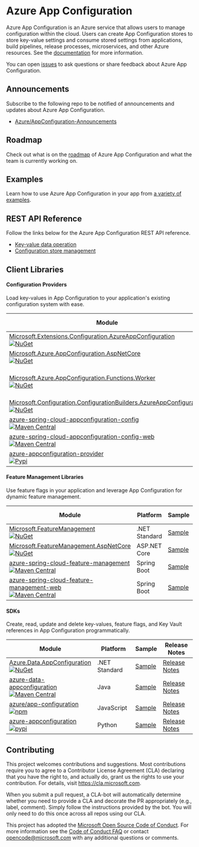 # Azure App Configuration

Azure App Configuration is an Azure service that allows users to manage configuration within the cloud. Users can create App Configuration stores to store key-value settings and consume stored settings from applications, build pipelines, release processes, microservices, and other Azure resources. See the [documentation](https://aka.ms/AzureAppConfiguration) for more information.

You can open [issues](https://github.com/Azure/AppConfiguration/issues?utf8=%E2%9C%93&q=is%3Aissue) to ask questions or share feedback about Azure App Configuration.

## Announcements
Subscribe to the following repo to be notified of announcements and updates about Azure App Configuration.
  * [Azure/AppConfiguration-Announcements](https://github.com/Azure/AppConfiguration-Announcements)

## Roadmap
Check out what is on the [roadmap](https://github.com/Azure/AppConfiguration/projects/1) of Azure App Configuration and what the team is currently working on.

## Examples
Learn how to use Azure App Configuration in your app from [a variety of examples](./examples/README.md).

## REST API Reference

Follow the links below for the Azure App Configuration REST API reference.
  * [Key-value data operation](https://docs.microsoft.com/azure/azure-app-configuration/rest-api)
  * [Configuration store management](https://docs.microsoft.com/rest/api/appconfiguration/)

## Client Libraries

#### Configuration Providers

Load key-values in App Configuration to your application's existing configuration system with ease.

Module | Platform | Sample | Release Notes
------ | -------- | ------ | -------------
[Microsoft.Extensions.Configuration.AzureAppConfiguration](https://github.com/Azure/AppConfiguration-DotnetProvider)<br/>[![NuGet](https://img.shields.io/nuget/v/Microsoft.Extensions.Configuration.AzureAppConfiguration.svg?color=blue)](https://www.nuget.org/packages/Microsoft.Extensions.Configuration.AzureAppConfiguration/) | .NET Standard | [Sample](https://github.com/Azure/AppConfiguration/tree/main/examples/DotNetCore) | [Release Notes](https://github.com/Azure/AppConfiguration/blob/main/releaseNotes/MicrosoftExtensionsConfigurationAzureAppConfiguration.md)
[Microsoft.Azure.AppConfiguration.AspNetCore](https://github.com/Azure/AppConfiguration-DotnetProvider)<br/>[![NuGet](https://img.shields.io/nuget/v/Microsoft.Azure.AppConfiguration.AspNetCore.svg?color=blue)](https://www.nuget.org/packages/Microsoft.Azure.AppConfiguration.AspNetCore/) | ASP&#46;NET Core | [Sample](https://github.com/Azure/AppConfiguration/tree/main/examples/DotNetCore) | [Release Notes](https://github.com/Azure/AppConfiguration/blob/main/releaseNotes/MicrosoftAzureAppConfigurationAspNetCore.md)
[Microsoft.Azure.AppConfiguration.Functions.Worker](https://github.com/Azure/AppConfiguration-DotnetProvider)<br/>[![NuGet](https://img.shields.io/nuget/v/Microsoft.Azure.AppConfiguration.Functions.Worker.svg?color=blue)](https://www.nuget.org/packages/Microsoft.Azure.AppConfiguration.Functions.Worker/) | Azure Functions<br/>(Isolated process) | [Sample](https://github.com/Azure/AppConfiguration/tree/main/examples/DotNetCore/AzureFunction/FunctionAppIsolatedMode) | [Release Notes](https://github.com/Azure/AppConfiguration/blob/main/releaseNotes/MicrosoftAzureAppConfigurationFunctionsWorker.md)
[Microsoft.Configuration.ConfigurationBuilders.AzureAppConfiguration](https://github.com/aspnet/MicrosoftConfigurationBuilders/tree/main/src/AzureAppConfig)<br/>[![NuGet](https://img.shields.io/nuget/v/Microsoft.Configuration.ConfigurationBuilders.AzureAppConfiguration.svg?color=blue)](https://www.nuget.org/packages/Microsoft.Configuration.ConfigurationBuilders.AzureAppConfiguration/) | .NET Framework | [Sample](https://github.com/Azure/AppConfiguration/tree/main/examples/DotNetFramework/WebDemo) | [Release Notes](https://github.com/aspnet/MicrosoftConfigurationBuilders/releases)
[azure-spring-cloud-appconfiguration-config](https://github.com/Azure/azure-sdk-for-java/tree/main/sdk/appconfiguration/azure-spring-cloud-appconfiguration-config)<br/>[![Maven Central](https://img.shields.io/maven-central/v/com.azure.spring/azure-spring-cloud-appconfiguration-config.svg?color=blue)](https://search.maven.org/artifact/com.azure.spring/azure-spring-cloud-appconfiguration-config) | Spring Boot | [Sample](https://github.com/Azure-Samples/azure-spring-boot-samples/tree/main/appconfiguration/azure-appconfiguration-sample) | [Release Notes](https://github.com/Azure/AppConfiguration/blob/main/releaseNotes/SpringCloudAzureAppConfigurationConfig.md)
[azure-spring-cloud-appconfiguration-config-web](https://github.com/Azure/azure-sdk-for-java/tree/main/sdk/appconfiguration/azure-spring-cloud-appconfiguration-config-web)<br/>[![Maven Central](https://img.shields.io/maven-central/v/com.azure.spring/azure-spring-cloud-appconfiguration-config-web.svg?color=blue)](https://search.maven.org/artifact/com.azure.spring/azure-spring-cloud-appconfiguration-config-web) | Spring Boot | [Sample](https://github.com/Azure-Samples/azure-spring-boot-samples/tree/main/appconfiguration/azure-appconfiguration-sample) | [Release Notes](https://github.com/Azure/AppConfiguration/blob/main/releaseNotes/SpringCloudAzureAppConfigurationConfig.md))
[azure-appconfiguration-provider](https://github.com/Azure/azure-sdk-for-python/tree/main/sdk/appconfiguration/azure-appconfiguration-provider)<br/>[![Pypi](https://img.shields.io/pypi/v/azure-appconfiguration-provider.svg?color=blue)](https://pypi.org/project/azure-appconfiguration-provider/) | Python | [Sample](https://github.com/Azure/azure-sdk-for-python/tree/main/sdk/appconfiguration/azure-appconfiguration-provider/samples) | [Release Notes](https://github.com/Azure/AppConfiguration/blob/main/releaseNotes/AzureAppConfigurationProviderPython.md))

#### Feature Management Libraries

Use feature flags in your application and leverage App Configuration for dynamic feature management.

Module | Platform | Sample | Release Notes
------ | -------- | ------ | -------------
[Microsoft.FeatureManagement](https://github.com/microsoft/FeatureManagement-Dotnet)<br/>[![NuGet](https://img.shields.io/nuget/v/Microsoft.FeatureManagement.svg?color=blue)](https://www.nuget.org/packages/Microsoft.FeatureManagement)| .NET Standard | [Sample](https://github.com/microsoft/FeatureManagement-Dotnet/tree/main/examples) | [Release Notes](https://github.com/Azure/AppConfiguration/blob/main/releaseNotes/Microsoft.Featuremanagement.md)
[Microsoft.FeatureManagement.AspNetCore](https://github.com/microsoft/FeatureManagement-Dotnet)<br/>[![NuGet](https://img.shields.io/nuget/v/Microsoft.FeatureManagement.AspNetCore.svg?color=blue)](https://www.nuget.org/packages/Microsoft.FeatureManagement.AspNetCore) | ASP&#46;NET Core | [Sample](https://github.com/microsoft/FeatureManagement-Dotnet/tree/main/examples) | [Release Notes](https://github.com/Azure/AppConfiguration/blob/main/releaseNotes/Microsoft.Featuremanagement.md)
[azure-spring-cloud-feature-management](https://github.com/Azure/azure-sdk-for-java/tree/main/sdk/appconfiguration/azure-spring-cloud-feature-management)<br/>[![Maven Central](https://img.shields.io/maven-central/v/com.azure.spring/azure-spring-cloud-feature-management.svg?color=blue)](https://search.maven.org/artifact/com.azure.spring/azure-spring-cloud-feature-management) | Spring Boot | [Sample](https://github.com/Azure-Samples/azure-spring-boot-samples/tree/main/appconfiguration/feature-management-sample) | [Release Notes](https://github.com/Azure/AppConfiguration/blob/main/releaseNotes/SpringCloudAzureAppFeatureManagement.md)
[azure-spring-cloud-feature-management-web](https://github.com/Azure/azure-sdk-for-java/tree/main/sdk/appconfiguration/azure-spring-cloud-feature-management-web)<br/>[![Maven Central](https://img.shields.io/maven-central/v/com.azure.spring/azure-spring-cloud-feature-management-web.svg?color=blue)](https://search.maven.org/artifact/com.azure.spring/azure-spring-cloud-feature-management-web) | Spring Boot | [Sample](https://github.com/Azure-Samples/azure-spring-boot-samples/tree/main/appconfiguration/feature-management-web-sample) | [Release Notes](https://github.com/Azure/AppConfiguration/blob/main/releaseNotes/SpringCloudAzureAppFeatureManagement.md)

#### SDKs

Create, read, update and delete key-values, feature flags, and Key Vault references in App Configuration programmatically.

Module | Platform | Sample | Release Notes
------ | -------- | ------ | -------------
[Azure.Data.AppConfiguration](https://github.com/Azure/azure-sdk-for-net/tree/main/sdk/appconfiguration/Azure.Data.AppConfiguration)<br/>[![NuGet](https://img.shields.io/nuget/v/Azure.Data.AppConfiguration.svg?color=blue)](https://www.nuget.org/packages/Azure.Data.AppConfiguration/) | .NET Standard| [Sample](https://github.com/Azure/azure-sdk-for-net/tree/main/sdk/appconfiguration/Azure.Data.AppConfiguration/samples) | [Release Notes](https://github.com/Azure/azure-sdk-for-net/blob/main/sdk/appconfiguration/Azure.Data.AppConfiguration/CHANGELOG.md)
[azure-data-appconfiguration](https://github.com/Azure/azure-sdk-for-java/tree/main/sdk/appconfiguration/azure-data-appconfiguration)<br/>[![Maven Central](https://img.shields.io/maven-central/v/com.azure/azure-data-appconfiguration.svg?color=blue)](https://search.maven.org/artifact/com.azure/azure-data-appconfiguration) | Java | [Sample](https://github.com/Azure/azure-sdk-for-java/tree/main/sdk/appconfiguration/azure-data-appconfiguration/src/samples) | [Release Notes](https://github.com/Azure/azure-sdk-for-java/blob/main/sdk/appconfiguration/azure-data-appconfiguration/CHANGELOG.md)
[azure/app-configuration](https://github.com/Azure/azure-sdk-for-js/tree/main/sdk/appconfiguration/app-configuration)<br/>[![npm](https://img.shields.io/npm/v/@azure/app-configuration.svg?color=blue)](https://www.npmjs.com/package/@azure/app-configuration) | JavaScript | [Sample](https://github.com/Azure/azure-sdk-for-js/tree/main/sdk/appconfiguration/app-configuration/samples) | [Release Notes](https://github.com/Azure/azure-sdk-for-js/blob/main/sdk/appconfiguration/app-configuration/CHANGELOG.md)
[azure-appconfiguration](https://github.com/Azure/azure-sdk-for-python/tree/main/sdk/appconfiguration/azure-appconfiguration)<br/>[![pypi](https://img.shields.io/pypi/v/azure-appconfiguration.svg?color=blue)](https://pypi.org/project/azure-appconfiguration/) | Python | [Sample](https://github.com/Azure/azure-sdk-for-python/tree/main/sdk/appconfiguration/azure-appconfiguration/samples) | [Release Notes](https://github.com/Azure/azure-sdk-for-python/blob/main/sdk/appconfiguration/azure-appconfiguration/CHANGELOG.md)

## Contributing

This project welcomes contributions and suggestions.  Most contributions require you to agree to a
Contributor License Agreement (CLA) declaring that you have the right to, and actually do, grant us
the rights to use your contribution. For details, visit https://cla.microsoft.com.

When you submit a pull request, a CLA-bot will automatically determine whether you need to provide
a CLA and decorate the PR appropriately (e.g., label, comment). Simply follow the instructions
provided by the bot. You will only need to do this once across all repos using our CLA.

This project has adopted the [Microsoft Open Source Code of Conduct](https://opensource.microsoft.com/codeofconduct/).
For more information see the [Code of Conduct FAQ](https://opensource.microsoft.com/codeofconduct/faq/) or
contact [opencode@microsoft.com](mailto:opencode@microsoft.com) with any additional questions or comments.
